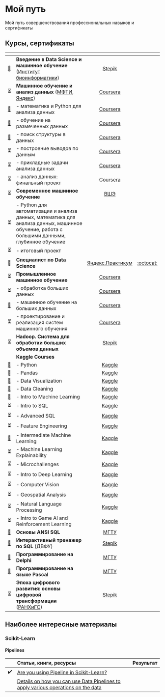 # Мой путь
Мой путь совершенствования профессиональных навыков и сертификаты

## Курсы, сертификаты

|<!-- -->|<!-- -->|<!-- -->|<!-- -->|
|:-:|:-|:-:|:-:|
|[:scroll:](https://stepik.org/cert/852774)|**Введение в Data Science и машинное обучение** ([Институт биоинформатики](https://bioinf.me/))|[Stepik](https://stepik.org/course/4852)||
|:hourglass_flowing_sand:|**Машинное обучение и анализ данных** ([МФТИ](https://mipt.ru/), [Яндекс](https://yandex.ru/online-courses/))|[Coursera](https://www.coursera.org/learn/mathematics-and-python)||
|[:scroll:](https://www.coursera.org/verify/8PEBN28YUXZC)|- математика и Python для анализа данных|[Coursera](https://www.coursera.org/learn/mathematics-and-python?specialization=machine-learning-data-analysis)||
|[:scroll:](https://www.coursera.org/verify/G75BKCHUUH2F)|- обучение на размеченных данных|[Coursera](https://www.coursera.org/learn/supervised-learning?specialization=machine-learning-data-analysis)||
|[:scroll:](https://www.coursera.org/verify/ZULA5KY5GNBH)|- поиск структуры в данных|[Coursera](https://www.coursera.org/learn/unsupervised-learning?specialization=machine-learning-data-analysis)||
|:hourglass_flowing_sand:|- построение выводов по данным|[Coursera](https://www.coursera.org/learn/stats-for-data-analysis?specialization=machine-learning-data-analysis)||
|:hourglass_flowing_sand:|- прикладные задачи анализа данных|[Coursera](https://www.coursera.org/learn/data-analysis-applications)||
|:hourglass_flowing_sand:|- анализ данных: финальный проект|[Coursera](https://www.coursera.org/learn/data-analysis-project)||
|:hourglass_flowing_sand:|**Современное машинное обучение**|[ВШЭ](https://cs.hse.ru/dpo/mlonline)||
|:hourglass_flowing_sand:|- Python для автоматизации и анализа данных, математика для анализа данных, машинное обучение, работа с большими данными, глубинное обучение|||
|:hourglass_flowing_sand:|- итоговый проект|||
|:raised_eyebrow:|**Специалист по Data Science**|[Яндекс.Практикум](https://praktikum.yandex.ru/data-scientist/)|[:octocat:](https://github.com/Bombardier2000/Data-Science-Yandex-Praktikum-2020)|
|:hourglass_flowing_sand:|**Промышленное машинное обучение**|[Coursera](https://www.coursera.org/specializations/industrial-machine-learning)||
|:hourglass_flowing_sand:|- обработка больших данных|[Coursera](https://www.coursera.org/learn/big-data-processing/home/welcome)||
|[:scroll:](https://www.coursera.org/verify/354TRWJDMMGJ)|- машинное обучение на больших данных|[Coursera](https://www.coursera.org/learn/machine-learning-on-big-data/home/welcome)||
|:hourglass_flowing_sand:|- проектирование и реализация систем машинного обучения|[Coursera](https://www.coursera.org/learn/machine-learning-design/home/welcome)||
|:hourglass_flowing_sand:|**Hadoop. Система для обработки больших объемов данных**|[Stepik](https://stepik.org/150)||
||**Kaggle Courses**|||
|[:scroll:](https://www.kaggle.com/learn/certification/denisabrashin/python)|- Python|[Kaggle](https://www.kaggle.com/learn/python)||
|[:scroll:](https://www.kaggle.com/learn/certification/denisabrashin/pandas)|- Pandas|[Kaggle](https://www.kaggle.com/learn/pandas)||
|[:scroll:](https://www.kaggle.com/learn/certification/denisabrashin/data-visualization)|- Data Visualization|[Kaggle](https://www.kaggle.com/learn/data-visualization)||
|[:scroll:](https://www.kaggle.com/learn/certification/denisabrashin/data-cleaning)|- Data Cleaning|[Kaggle](https://www.kaggle.com/learn/data-cleaning)||
|[:scroll:](https://www.kaggle.com/learn/certification/denisabrashin/intro-to-machine-learning)|- Intro to Machine Learning|[Kaggle](https://www.kaggle.com/learn/intro-to-machine-learning)||
|:hourglass_flowing_sand:|- Intro to SQL|[Kaggle](https://www.kaggle.com/learn/intro-to-sql)||
|:hourglass_flowing_sand:|- Advanced SQL|[Kaggle](https://www.kaggle.com/learn/advanced-sql)||
|:hourglass_flowing_sand:|- Feature Engineering|[Kaggle](https://www.kaggle.com/learn/feature-engineering)||
|[:scroll:](https://www.kaggle.com/learn/certification/denisabrashin/intermediate-machine-learning)|- Intermediate Machine Learning|[Kaggle](https://www.kaggle.com/learn/certification/denisabrashin/intermediate-machine-learning)||
|:hourglass_flowing_sand:|- Machine Learning Explainability|[Kaggle](https://www.kaggle.com/learn/machine-learning-explainability)||
|:hourglass_flowing_sand:|- Microchallenges|[Kaggle](https://www.kaggle.com/learn/microchallenges)||
|:hourglass_flowing_sand:|- Intro to Deep Learning|[Kaggle](https://www.kaggle.com/learn/intro-to-deep-learning)||
|:hourglass_flowing_sand:|- Computer Vision|[Kaggle](https://www.kaggle.com/learn/computer-vision)||
|:hourglass_flowing_sand:|- Geospatial Analysis|[Kaggle](https://www.kaggle.com/learn/geospatial-analysis)||
|:hourglass_flowing_sand:|- Natural Language Processing|[Kaggle](https://www.kaggle.com/learn/natural-language-processing)||
|:hourglass_flowing_sand:|- Intro to Game AI and Reinforcement Learning|[Kaggle](https://www.kaggle.com/learn/intro-to-game-ai-and-reinforcement-learning)||
|[:scroll:](https://cdn.specialist.ru/Content/Image/User/UserTestCert/326035.png)|**Основы ANSI SQL**|[МГТУ](https://www.specialist.ru/)||
|[:scroll:](https://stepik.org/cert/867697)|**Интерактивный тренажер по SQL** (ДВФУ)|[Stepik](https://stepik.org/course/63054)||
|[:scroll:](https://cdn.specialist.ru/Content/Image/User/UserTestCert/326212.png)|**Программирование на Delphi**|[МГТУ](https://www.specialist.ru/)||
|[:scroll:](https://cdn.specialist.ru/Content/Image/User/UserTestCert/1302698.png)|**Программирование на языке Pascal**|[МГТУ](https://www.specialist.ru/)||
|:hourglass_flowing_sand:|**Эпоха цифрового развития: основы цифровой трансформации** ([РАНХиГС](https://cdto.ranepa.ru/))|[Stepik](https://stepik.org/course/65359)||

## Наиболее интересные материалы

### Scikit-Learn

#### Pipelines
||Статьи, книги, ресурсы|Результат|
|:-:|:-|:-:|
|:heavy_check_mark:|[Are you using Pipeline in Scikit-Learn?](https://towardsdatascience.com/are-you-using-pipeline-in-scikit-learn-ac4cd85cb27f)|
||[Details on how you can use Data Pipelines to apply various operations on the data](https://github.com/ankitgoel1602/data-science/tree/master/data-pipeline])||
